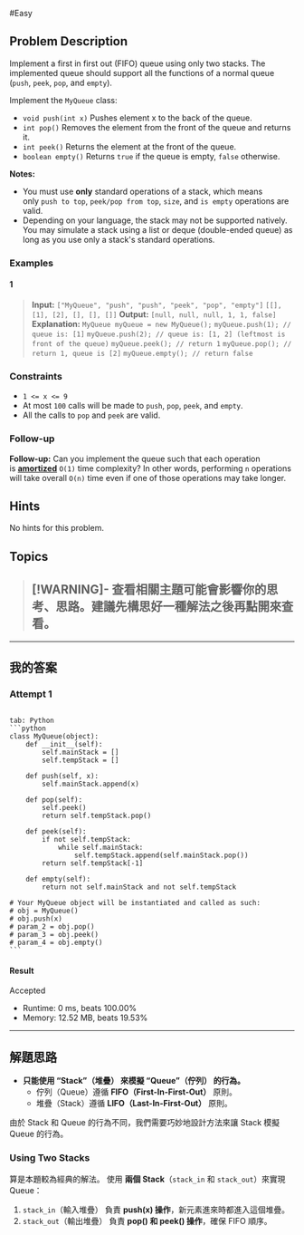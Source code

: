 #Easy 
## Problem Description
Implement a first in first out (FIFO) queue using only two stacks. The implemented queue should support all the functions of a normal queue (`push`, `peek`, `pop`, and `empty`).

Implement the `MyQueue` class:
- `void push(int x)` Pushes element x to the back of the queue.
- `int pop()` Removes the element from the front of the queue and returns it.
- `int peek()` Returns the element at the front of the queue.
- `boolean empty()` Returns `true` if the queue is empty, `false` otherwise.

**Notes:**
- You must use **only** standard operations of a stack, which means only `push to top`, `peek/pop from top`, `size`, and `is empty` operations are valid.
- Depending on your language, the stack may not be supported natively. You may simulate a stack using a list or deque (double-ended queue) as long as you use only a stack's standard operations.

### Examples
#### 1
> **Input:** `["MyQueue", "push", "push", "peek", "pop", "empty"]`
> `[[], [1], [2], [], [], []]`
> **Output:** `[null, null, null, 1, 1, false]`
> **Explanation:** 
> `MyQueue myQueue = new MyQueue();`
> `myQueue.push(1); // queue is: [1]`
> `myQueue.push(2); // queue is: [1, 2] (leftmost is front of the queue)`
> `myQueue.peek(); // return 1`
> `myQueue.pop(); // return 1, queue is [2]`
> `myQueue.empty(); // return false`


### Constraints
- `1 <= x <= 9`
- At most `100` calls will be made to `push`, `pop`, `peek`, and `empty`.
- All the calls to `pop` and `peek` are valid.

### Follow-up
**Follow-up:** Can you implement the queue such that each operation is **[amortized](https://en.wikipedia.org/wiki/Amortized_analysis)** `O(1)` time complexity? In other words, performing `n` operations will take overall `O(n)` time even if one of those operations may take longer.

## Hints
No hints for this problem.

## Topics
> [!WARNING]- 查看相關主題可能會影響你的思考、思路。建議先構思好一種解法之後再點開來查看。
> - 

---
## 我的答案
### Attempt 1
~~~~tabs

tab: Python
```python
class MyQueue(object):
    def __init__(self):
        self.mainStack = []
        self.tempStack = []

    def push(self, x):
        self.mainStack.append(x)

    def pop(self):
        self.peek()
        return self.tempStack.pop()

    def peek(self):
        if not self.tempStack:
            while self.mainStack:
                self.tempStack.append(self.mainStack.pop())
        return self.tempStack[-1]

    def empty(self):
        return not self.mainStack and not self.tempStack
        
# Your MyQueue object will be instantiated and called as such:
# obj = MyQueue()
# obj.push(x)
# param_2 = obj.pop()
# param_3 = obj.peek()
# param_4 = obj.empty()
```
~~~~

#### Result
Accepted
- Runtime: $0$ ms, beats 100.00%
- Memory: 12.52 MB, beats 19.53%


---
## 解題思路
- **只能使用 “Stack”（堆疊） 來模擬 “Queue”（佇列） 的行為。**
	- 佇列（Queue）遵循 **FIFO（First-In-First-Out）** 原則。
	- 堆疊（Stack）遵循 **LIFO（Last-In-First-Out）** 原則。

由於 Stack 和 Queue 的行為不同，我們需要巧妙地設計方法來讓 Stack 模擬 Queue 的行為。

### Using Two Stacks
算是本題較為經典的解法。
使用 **兩個 Stack**（`stack_in` 和 `stack_out`）來實現 Queue：
1. `stack_in`（輸入堆疊）
	負責 **push(x) 操作**，新元素進來時都進入這個堆疊。
2. `stack_out`（輸出堆疊）
	負責 **pop() 和 peek() 操作**，確保 FIFO 順序。

